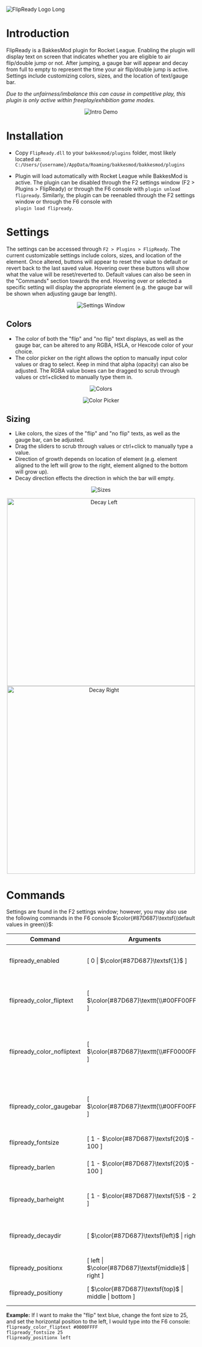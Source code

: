![FlipReady Logo Long](https://github.com/KieranCanter/FlipReady/assets/74733079/daf10696-262d-4701-a09c-e532a969c486)

# Introduction

FlipReady is a BakkesMod plugin for Rocket League. Enabling the plugin will display text on screen that indicates whether you are eligible to air flip/double jump or not. After jumping, a gauge bar will appear and decay from full to empty to represent the time your air flip/double jump is active. Settings include customizing colors, sizes, and the location of text/gauge bar.

*Due to the unfairness/imbalance this can cause in competitive play, this plugin is only active within freeplay/exhibition game modes.*
<p align="center">
  <img src="https://github.com/KieranCanter/FlipReady/assets/74733079/373de1ed-5877-46d0-be32-822accfd42f5" alt="Intro Demo" />
</p>


# Installation

* Copy `FlipReady.dll` to your `bakkesmod/plugins` folder, most likely located at: 
  `C:/Users/{username}/AppData/Roaming/bakkesmod/bakkesmod/plugins`

* Plugin will load automatically with Rocket League while BakkesMod is active. The plugin can be disabled through the F2 settings window (F2 > Plugins > FlipReady) or through the F6 console with `plugin unload flipready`. Similarly, the plugin can be reenabled through the F2 settings window or through the F6 console with  
`plugin load flipready`.

# Settings
The settings can be accessed through `F2 > Plugins > FlipReady`. The current customizable settings include colors, sizes, and location of the element. Once altered, buttons will appear to reset the value to default or revert back to the last saved value. Hovering over these buttons will show what the value will be reset/reverted to. Default values can also be seen in the "Commands" section towards the end. Hovering over or selected a specific setting will display the appropriate element (e.g. the gauge bar will be shown when adjusting gauge bar length).

<p align="center">
  <img src="https://github.com/KieranCanter/FlipReady/assets/74733079/c7d49e4e-761c-42c8-88de-7e11f166ef7b" alt="Settings Window" />
</p>


## Colors
* The color of both the "flip" and "no flip" text displays, as well as the gauge bar, can be altered to any RGBA, HSLA, or Hexcode color of your choice.
* The color picker on the right allows the option to manually input color values or drag to select. Keep in mind that alpha (opacity) can also be adjusted. The RGBA value boxes can be dragged to scrub through values or ctrl+clicked to manually type them in.

<p align="center">
  <img src="https://github.com/KieranCanter/FlipReady/assets/74733079/711caea8-9f16-4222-92b6-edf8fb10d4eb" alt="Colors" />
</p>
<p align="center">
  <img src="https://github.com/KieranCanter/FlipReady/assets/74733079/6d26e449-8ab0-4d40-b39a-8498edbc1de0" alt="Color Picker" />
</p>

## Sizing
* Like colors, the sizes of the "flip" and "no flip" texts, as well as the gauge bar, can be adjusted.
* Drag the sliders to scrub through values or ctrl+click to manually type a value.
* Direction of growth depends on location of element (e.g. element aligned to the left will grow to the right, element aligned to the bottom will grow up).
* Decay direction effects the direction in which the bar will empty.

<p align="center">
  <img src="https://github.com/KieranCanter/FlipReady/assets/74733079/5a12e941-e796-47cf-bb12-b789b30eb6e5" alt="Sizes" />
</p>

<p align="center">
  <img src="https://github.com/KieranCanter/FlipReady/assets/74733079/c36d5ff9-a155-402b-8f22-d87dbb038744" alt="Decay Left" width="500" />
  <img src="https://github.com/KieranCanter/FlipReady/assets/74733079/cf9802bf-5638-4e83-afab-f842a50870f7" alt="Decay Right" width="500" /> 
</p>

# Commands
Settings are found in the F2 settings window; however, you may also use the following commands in the F6 console $\color{#87D687}\textsf{(default values in green)}$:

| Command                    | Arguments                                               | Effect                                            |
| -------------------------- | ------------------------------------------------------- | ------------------------------------------------- |
| flipready_enabled          | [ 0 \| $\color{#87D687}\textsf{1}$ ]                    | [ Disable plugin \| Enable plugin]                |
| flipready_color_fliptext   | [ $\color{#87D687}\texttt{\\#00FF00FF}$ ]               | [ Change "flip" text color with RGBA hexcode ]    |
| flipready_color_nofliptext | [ $\color{#87D687}\texttt{\\#FF0000FF}$ ]               | [ Change "no flip" text color with RGBA hexcode ] |
| flipready_color_gaugebar   | [ $\color{#87D687}\texttt{\\#00FF00FF}$ ]               | [ Change gauge bar color with RGBA hexcode ]      |
| flipready_fontsize         | [ 1 - $\color{#87D687}\textsf{20}$ - 100 ]              | [ Change font size ]                              |
| flipready_barlen           | [ 1 - $\color{#87D687}\textsf{20}$ - 100 ]              | [ Change gauge bar length ]                       |
| flipready_barheight        | [ 1 - $\color{#87D687}\textsf{5}$ - 25 ]                | [ Change gauge bar height ]                       |
| flipready_decaydir         | [ $\color{#87D687}\textsf{left}$ \| right ]             | [ Change direction gauge bar decays ]             |
| flipready_positionx        | [ left \| $\color{#87D687}\textsf{middle}$ \| right ]   | [ Change horizontal position ]                    |
| flipready_positiony        | [ $\color{#87D687}\textsf{top}$ \| middle \| bottom ]   | [ Change vertical position ]                      |

**Example:** If I want to make the "flip" text blue, change the font size to 25, and set the horizontal position to the left, I would type into the F6 console:  
`flipready_color_fliptext #0000FFFF`  
`flipready_fontsize 25`  
`flipready_positionx left`  
